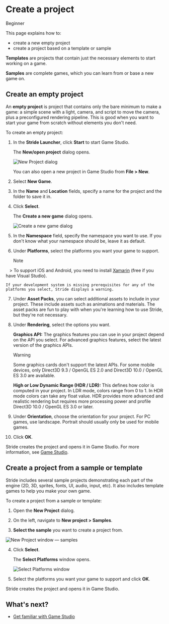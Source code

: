 # Create a project

<span class="label label-doc-level">Beginner</span>

This page explains how to:

* create a new empty project 
* create a project based on a template or sample 

**Templates** are projects that contain just the necessary elements to start working on a game.

**Samples** are complete games, which you can learn from or base a new game on.

## Create an empty project

An **empty project** is project that contains only the bare minimum to make a game: a simple scene with a light, camera, and script to move the camera, plus a preconfigured rendering pipeline. This is good when you want to start your game from scratch without elements you don't need. 

To create an empty project:

1. In the **Stride Launcher**, click **Start** to start Game Studio. 

    The **New/open project** dialog opens.
    
    ![New Project dialog](media/create-project-new-open-project-window.png)

    You can also open a new project in Game Studio from **File > New**. 
    
2. Select **New Game**.

3. In the **Name** and **Location** fields, specify a name for the project and the folder to save it in.

4. Click **Select**.

    The **Create a new game** dialog opens.

    ![Create a new game dialog](media/create-project-create-new-game.png)

5. In the **Namespace** field, specify the namespace you want to use. If you don't know what your namespace should be, leave it as default.

6. Under **Platforms**, select the platforms you want your game to support.  

    > [!Note]
    >  To support iOS and Android, you need to install <a href="https://www.xamarin.com/studio" target="_blank">Xamarin</a> (free if you have Visual Studio).

    If your development system is missing prerequisites for any of the platforms you select, Stride displays a warning.

7. Under **Asset Packs**, you can select additional assets to include in your project. These include assets such as animations and materials. The asset packs are fun to play with when you're learning how to use Stride, but they're not necessary.

8. Under **Rendering**, select the options you want.  
    
    **Graphics API:** The graphics features you can use in your project depend on the API you select. For advanced graphics features, select the latest version of the graphics APIs.
    
    >[!Warning]
    >Some graphics cards don't support the latest APIs. For some mobile devices, only Direct3D 9.3 / OpenGL ES 2.0 and Direct3D 10.0 / OpenGL ES 3.0 are available.

    **High or Low Dynamic Range (HDR / LDR):** This defines how color is computed in your project. In LDR mode, colors range from 0 to 1. In HDR mode colors can take any float value. HDR provides more advanced and realistic rendering but requires more processing power and profile Direct3D 10.0 / OpenGL ES 3.0 or later.

9. Under **Orientation**, choose the orientation for your project. For PC games, use landscape. Portrait should usually only be used for mobile games.

10. Click **OK**.

Stride creates the project and opens it in Game Studio. For more information, see [Game Studio](../game-studio/index.md).

## Create a project from a sample or template

Stride includes several sample projects demonstrating each part of the engine (2D, 3D, sprites, fonts, UI, audio, input, etc). It also includes template games to help you make your own game. 
    
To create a project from a sample or template:

 1. Open the **New Project** dialog.
    
 2.	On the left, navigate to **New project > Samples**.
 
 3. **Select the sample** you want to create a project from.
    
   ![New Project window — samples](media/create-project-new-open-project-samples.png)

 4. Click **Select**.

    The **Select Platforms** window opens.

    ![Select Platforms window](media/create-project-select-platform.png)
    	
 5. Select the platforms you want your game to support and click **OK**.

Stride creates the project and opens it in Game Studio. 

## What's next?

* [Get familiar with Game Studio](../game-studio/index.md)